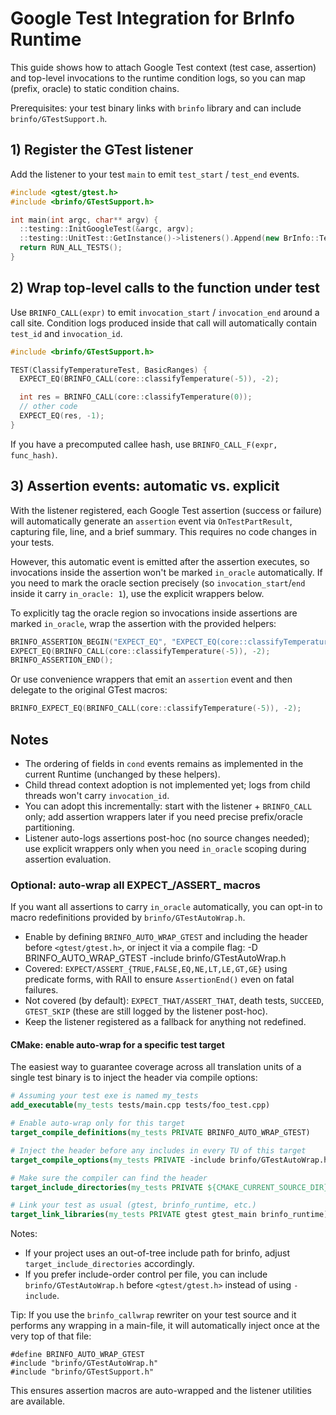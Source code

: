 # Google Test Integration for BrInfo Runtime

This guide shows how to attach Google Test context (test case, assertion) and top-level invocations to the runtime condition logs, so you can map (prefix, oracle) to static condition chains.

Prerequisites: your test binary links with `brinfo` library and can include `brinfo/GTestSupport.h`.

## 1) Register the GTest listener

Add the listener to your test `main` to emit `test_start` / `test_end` events.

```c++
#include <gtest/gtest.h>
#include <brinfo/GTestSupport.h>

int main(int argc, char** argv) {
  ::testing::InitGoogleTest(&argc, argv);
  ::testing::UnitTest::GetInstance()->listeners().Append(new BrInfo::Testing::GTestListener());
  return RUN_ALL_TESTS();
}
```

## 2) Wrap top-level calls to the function under test

Use `BRINFO_CALL(expr)` to emit `invocation_start` / `invocation_end` around a call site. Condition logs produced inside that call will automatically contain `test_id` and `invocation_id`.

```c++
#include <brinfo/GTestSupport.h>

TEST(ClassifyTemperatureTest, BasicRanges) {
  EXPECT_EQ(BRINFO_CALL(core::classifyTemperature(-5)), -2);

  int res = BRINFO_CALL(core::classifyTemperature(0));
  // other code
  EXPECT_EQ(res, -1);
}
```

If you have a precomputed callee hash, use `BRINFO_CALL_F(expr, func_hash)`.

## 3) Assertion events: automatic vs. explicit

With the listener registered, each Google Test assertion (success or failure) will automatically generate an `assertion` event via `OnTestPartResult`, capturing file, line, and a brief summary. This requires no code changes in your tests.

However, this automatic event is emitted after the assertion executes, so invocations inside the assertion won't be marked `in_oracle` automatically. If you need to mark the oracle section precisely (so `invocation_start`/`end` inside it carry `in_oracle: 1`), use the explicit wrappers below.

To explicitly tag the oracle region so invocations inside assertions are marked `in_oracle`, wrap the assertion with the provided helpers:

```c++
BRINFO_ASSERTION_BEGIN("EXPECT_EQ", "EXPECT_EQ(core::classifyTemperature(-5), -2)");
EXPECT_EQ(BRINFO_CALL(core::classifyTemperature(-5)), -2);
BRINFO_ASSERTION_END();
```

Or use convenience wrappers that emit an `assertion` event and then delegate to the original GTest macros:

```c++
BRINFO_EXPECT_EQ(BRINFO_CALL(core::classifyTemperature(-5)), -2);
```

## Notes

- The ordering of fields in `cond` events remains as implemented in the current Runtime (unchanged by these helpers).
- Child thread context adoption is not implemented yet; logs from child threads won't carry `invocation_id`.
- You can adopt this incrementally: start with the listener + `BRINFO_CALL` only; add assertion wrappers later if you need precise prefix/oracle partitioning.
 - Listener auto-logs assertions post-hoc (no source changes needed); use explicit wrappers only when you need `in_oracle` scoping during assertion evaluation.

### Optional: auto-wrap all EXPECT_/ASSERT_ macros

If you want all assertions to carry `in_oracle` automatically, you can opt-in to macro redefinitions provided by `brinfo/GTestAutoWrap.h`.

- Enable by defining `BRINFO_AUTO_WRAP_GTEST` and including the header before `<gtest/gtest.h>`, or inject it via a compile flag:
  -D BRINFO_AUTO_WRAP_GTEST
  -include brinfo/GTestAutoWrap.h
- Covered: `EXPECT/ASSERT_{TRUE,FALSE,EQ,NE,LT,LE,GT,GE}` using predicate forms, with RAII to ensure `AssertionEnd()` even on fatal failures.
- Not covered (by default): `EXPECT_THAT/ASSERT_THAT`, death tests, `SUCCEED`, `GTEST_SKIP` (these are still logged by the listener post-hoc).
- Keep the listener registered as a fallback for anything not redefined.

#### CMake: enable auto-wrap for a specific test target

The easiest way to guarantee coverage across all translation units of a single test binary is to inject the header via compile options:

```cmake
# Assuming your test exe is named my_tests
add_executable(my_tests tests/main.cpp tests/foo_test.cpp)

# Enable auto-wrap only for this target
target_compile_definitions(my_tests PRIVATE BRINFO_AUTO_WRAP_GTEST)

# Inject the header before any includes in every TU of this target
target_compile_options(my_tests PRIVATE -include brinfo/GTestAutoWrap.h)

# Make sure the compiler can find the header
target_include_directories(my_tests PRIVATE ${CMAKE_CURRENT_SOURCE_DIR}/include)

# Link your test as usual (gtest, brinfo_runtime, etc.)
target_link_libraries(my_tests PRIVATE gtest gtest_main brinfo_runtime)
```

Notes:
- If your project uses an out-of-tree include path for brinfo, adjust `target_include_directories` accordingly.
- If you prefer include-order control per file, you can include `brinfo/GTestAutoWrap.h` before `<gtest/gtest.h>` instead of using `-include`.

Tip: If you use the `brinfo_callwrap` rewriter on your test source and it performs any wrapping in a main-file, it will automatically inject once at the very top of that file:

```
#define BRINFO_AUTO_WRAP_GTEST
#include "brinfo/GTestAutoWrap.h"
#include "brinfo/GTestSupport.h"
```
This ensures assertion macros are auto-wrapped and the listener utilities are available.
